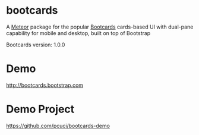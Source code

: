 bootcards
=========

A [Meteor](http://meteor.com) package for the popular [Bootcards](http://bootcards.org) cards-based UI with dual-pane capability for mobile and desktop, built on top of Bootstrap

Bootcards version: 1.0.0

Demo
====
http://bootcards.bootstrap.com

Demo Project
============
https://github.com/pcuci/bootcards-demo
